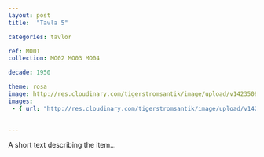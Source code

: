 ```yaml
---
layout: post
title:  "Tavla 5"

categories: tavlor

ref: MO01
collection: MO02 MO03 MO04

decade: 1950

theme: rosa
image: http://res.cloudinary.com/tigerstromsantik/image/upload/v1423508177/Clara_Montalba_1_zmdso4.jpg
images: 
 - { url: "http://res.cloudinary.com/tigerstromsantik/image/upload/v1423508183/signatur_Montalba_i2l67o.jpg" }


---
```


A short text describing the item...
